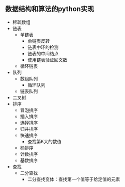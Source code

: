 ## 数据结构和算法的python实现


- 稀疏数组
- 链表
    - 单链表
        - 单链表反转
        - 链表中环的检测
        - 链表的中间结点
        - 使用链表验证回文数
    - 循环链表
- 队列
    - 数组队列
        - 循环队列
    - 链表队列
- 二叉树
- 排序
    - 冒泡排序
    - 插入排序
    - 选择排序
    - 归并排序
    - 快速排序
        - 查找第K大的数值
    - 桶排序
    - 计数排序
    - 基数排序
- 查找
    - 二分查找
        - 二分查找变体：查找第一个值等于给定值的元素


